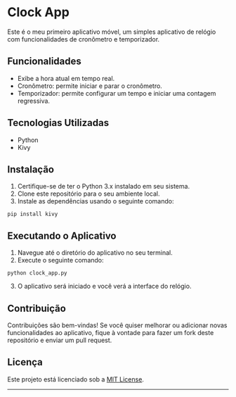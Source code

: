 # Clock App

Este é o meu primeiro aplicativo móvel, um simples aplicativo de relógio com funcionalidades de cronômetro e temporizador.

## Funcionalidades

- Exibe a hora atual em tempo real.
- Cronômetro: permite iniciar e parar o cronômetro.
- Temporizador: permite configurar um tempo e iniciar uma contagem regressiva.

## Tecnologias Utilizadas

- Python
- Kivy

## Instalação

1. Certifique-se de ter o Python 3.x instalado em seu sistema.
2. Clone este repositório para o seu ambiente local.
3. Instale as dependências usando o seguinte comando:

```
pip install kivy
```

## Executando o Aplicativo

1. Navegue até o diretório do aplicativo no seu terminal.
2. Execute o seguinte comando:

```
python clock_app.py
```

3. O aplicativo será iniciado e você verá a interface do relógio.

## Contribuição

Contribuições são bem-vindas! Se você quiser melhorar ou adicionar novas funcionalidades ao aplicativo, fique à vontade para fazer um fork deste repositório e enviar um pull request.

## Licença

Este projeto está licenciado sob a [MIT License](LICENSE).

---
